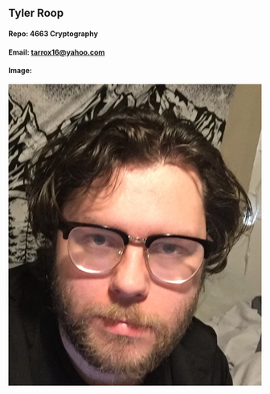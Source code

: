 ## Tyler Roop
#### Repo: 4663 Cryptography
#### Email: tarrox16@yahoo.com
#### Image:

![My Pic](./Me.jpg)
